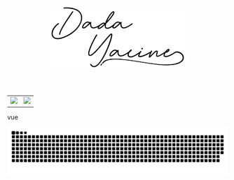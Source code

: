 <br>
<p align="center">
  <picture>
    <!-- Light mode image -->
    <source srcset="Signature_Black.png" media="(prefers-color-scheme: light)">
    <!-- Dark mode image -->
    <source srcset="Signature_White.png" media="(prefers-color-scheme: dark)">
    <!-- Fallback image -->
    <img src="Signature_Black.png" style="width: 60%;" alt="Signature">
  </picture>
</p>
<br><br>


<table style="width: 100%; text-align: center;">
  <tr>
    <td style="vertical-align: top;" >
      <img src="https://github-readme-stats.vercel.app/api?username=y-dada-dev&rank_icon=github&show=discussions_started,discussions_answered&show_icons=true&include_all_commits=true&hide=contribs&theme=dark&bg_color=00000000&hide_border=true&ring_color=2dba4e"/>
    </td>
    <td style="vertical-align: top;">
      <img src="https://github-readme-stats.vercel.app/api/top-langs/?username=y-dada-dev&layout=compact&langs_count=12&hide=PLpgSQL,Tex,Hack,Shell,jupyter%20notebook,Less&theme=dark&bg_color=00000000&hide_border=true&ring_color=2dba4e""/>
    </td>
  </tr>
</table>

vue

<picture>
  <img src="github-user-contribution.svg" />
</picture>
